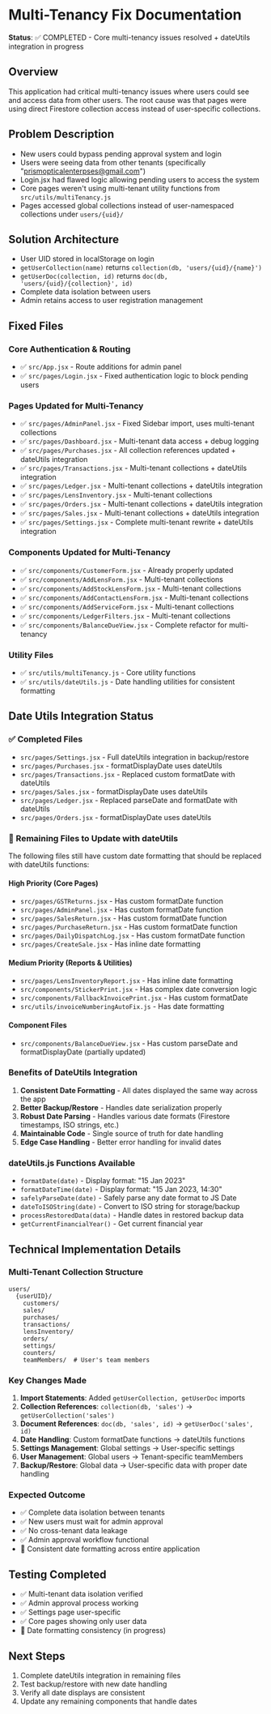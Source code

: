 # Multi-Tenancy Fix Documentation

**Status**: ✅ COMPLETED - Core multi-tenancy issues resolved + dateUtils integration in progress

## Overview
This application had critical multi-tenancy issues where users could see and access data from other users. The root cause was that pages were using direct Firestore collection access instead of user-specific collections.

## Problem Description
- New users could bypass pending approval system and login
- Users were seeing data from other tenants (specifically "prismopticalenterpses@gmail.com") 
- Login.jsx had flawed logic allowing pending users to access the system
- Core pages weren't using multi-tenant utility functions from `src/utils/multiTenancy.js`
- Pages accessed global collections instead of user-namespaced collections under `users/{uid}/`

## Solution Architecture
- User UID stored in localStorage on login
- `getUserCollection(name)` returns `collection(db, 'users/{uid}/{name}')`
- `getUserDoc(collection, id)` returns `doc(db, 'users/{uid}/{collection}', id)`
- Complete data isolation between users
- Admin retains access to user registration management

## Fixed Files

### Core Authentication & Routing
- ✅ `src/App.jsx` - Route additions for admin panel
- ✅ `src/pages/Login.jsx` - Fixed authentication logic to block pending users

### Pages Updated for Multi-Tenancy
- ✅ `src/pages/AdminPanel.jsx` - Fixed Sidebar import, uses multi-tenant collections
- ✅ `src/pages/Dashboard.jsx` - Multi-tenant data access + debug logging
- ✅ `src/pages/Purchases.jsx` - All collection references updated + dateUtils integration
- ✅ `src/pages/Transactions.jsx` - Multi-tenant collections + dateUtils integration
- ✅ `src/pages/Ledger.jsx` - Multi-tenant collections + dateUtils integration  
- ✅ `src/pages/LensInventory.jsx` - Multi-tenant collections
- ✅ `src/pages/Orders.jsx` - Multi-tenant collections + dateUtils integration
- ✅ `src/pages/Sales.jsx` - Multi-tenant collections + dateUtils integration
- ✅ `src/pages/Settings.jsx` - Complete multi-tenant rewrite + dateUtils integration

### Components Updated for Multi-Tenancy
- ✅ `src/components/CustomerForm.jsx` - Already properly updated
- ✅ `src/components/AddLensForm.jsx` - Multi-tenant collections
- ✅ `src/components/AddStockLensForm.jsx` - Multi-tenant collections
- ✅ `src/components/AddContactLensForm.jsx` - Multi-tenant collections
- ✅ `src/components/AddServiceForm.jsx` - Multi-tenant collections
- ✅ `src/components/LedgerFilters.jsx` - Multi-tenant collections
- ✅ `src/components/BalanceDueView.jsx` - Complete refactor for multi-tenancy

### Utility Files
- ✅ `src/utils/multiTenancy.js` - Core utility functions
- ✅ `src/utils/dateUtils.js` - Date handling utilities for consistent formatting

## Date Utils Integration Status

### ✅ Completed Files
- `src/pages/Settings.jsx` - Full dateUtils integration in backup/restore
- `src/pages/Purchases.jsx` - formatDisplayDate uses dateUtils
- `src/pages/Transactions.jsx` - Replaced custom formatDate with dateUtils  
- `src/pages/Sales.jsx` - formatDisplayDate uses dateUtils
- `src/pages/Ledger.jsx` - Replaced parseDate and formatDate with dateUtils
- `src/pages/Orders.jsx` - formatDisplayDate uses dateUtils

### 🔄 Remaining Files to Update with dateUtils
The following files still have custom date formatting that should be replaced with dateUtils functions:

#### High Priority (Core Pages)
- `src/pages/GSTReturns.jsx` - Has custom formatDate function
- `src/pages/AdminPanel.jsx` - Has custom formatDate function  
- `src/pages/SalesReturn.jsx` - Has custom formatDate function
- `src/pages/PurchaseReturn.jsx` - Has custom formatDate function
- `src/pages/DailyDispatchLog.jsx` - Has custom formatDate function
- `src/pages/CreateSale.jsx` - Has inline date formatting

#### Medium Priority (Reports & Utilities)
- `src/pages/LensInventoryReport.jsx` - Has inline date formatting
- `src/components/StickerPrint.jsx` - Has complex date conversion logic
- `src/components/FallbackInvoicePrint.jsx` - Has custom formatDate
- `src/utils/invoiceNumberingAutoFix.js` - Has date formatting

#### Component Files
- `src/components/BalanceDueView.jsx` - Has custom parseDate and formatDisplayDate (partially updated)

### Benefits of DateUtils Integration
1. **Consistent Date Formatting** - All dates displayed the same way across the app
2. **Better Backup/Restore** - Handles date serialization properly
3. **Robust Date Parsing** - Handles various date formats (Firestore timestamps, ISO strings, etc.)
4. **Maintainable Code** - Single source of truth for date handling
5. **Edge Case Handling** - Better error handling for invalid dates

### dateUtils.js Functions Available
- `formatDate(date)` - Display format: "15 Jan 2023"
- `formatDateTime(date)` - Display format: "15 Jan 2023, 14:30"
- `safelyParseDate(date)` - Safely parse any date format to JS Date
- `dateToISOString(date)` - Convert to ISO string for storage/backup
- `processRestoredData(data)` - Handle dates in restored backup data
- `getCurrentFinancialYear()` - Get current financial year

## Technical Implementation Details

### Multi-Tenant Collection Structure
```
users/
  {userUID}/
    customers/
    sales/
    purchases/
    transactions/
    lensInventory/
    orders/
    settings/
    counters/
    teamMembers/  # User's team members
```

### Key Changes Made
1. **Import Statements**: Added `getUserCollection, getUserDoc` imports
2. **Collection References**: `collection(db, 'sales')` → `getUserCollection('sales')`
3. **Document References**: `doc(db, 'sales', id)` → `getUserDoc('sales', id)`
4. **Date Handling**: Custom formatDate functions → dateUtils functions
5. **Settings Management**: Global settings → User-specific settings
6. **User Management**: Global users → Tenant-specific teamMembers
7. **Backup/Restore**: Global data → User-specific data with proper date handling

### Expected Outcome
- ✅ Complete data isolation between tenants
- ✅ New users must wait for admin approval  
- ✅ No cross-tenant data leakage
- ✅ Admin approval workflow functional
- 🔄 Consistent date formatting across entire application

## Testing Completed
- ✅ Multi-tenant data isolation verified
- ✅ Admin approval process working
- ✅ Settings page user-specific
- ✅ Core pages showing only user data
- 🔄 Date formatting consistency (in progress)

## Next Steps
1. Complete dateUtils integration in remaining files
2. Test backup/restore with new date handling
3. Verify all date displays are consistent
4. Update any remaining components that handle dates 